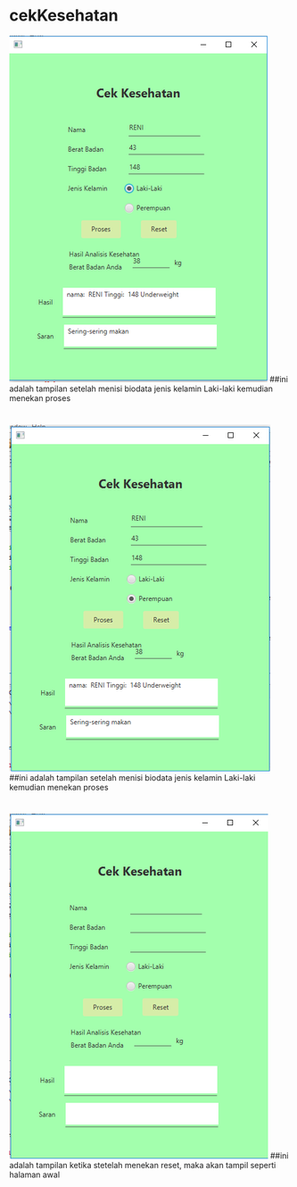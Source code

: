 # cekKesehatan
![alt text](src/cekkesehatan/LAKI.PNG)
##ini adalah tampilan setelah menisi biodata jenis kelamin Laki-laki kemudian menekan proses
#
![alt text](src/cekkesehatan/PEREMPUAN.PNG)
##ini adalah tampilan setelah menisi biodata jenis kelamin Laki-laki kemudian menekan proses
#
![alt text](src/cekkesehatan/RESET.PNG)
##ini adalah tampilan ketika stetelah menekan reset, maka akan tampil seperti halaman awal
#
